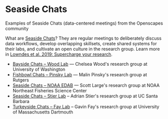 # Seaside Chats
Examples of Seaside Chats (data-centered meetings) from the Openscapes community

What are [Seaside Chats](https://www.openscapes.org/blog/2019/03/10/seaside-chats/)? They are regular meetings to deliberately discuss data workflows, develop overlapping skillsets, create shared systems for their labs, and cultivate an open culture in the research group. Learn more in [Lowndes et al. 2019: Supercharge your research](https://www.nature.com/articles/d41586-019-03335-4).


- [Bayside Chats – Wood Lab](https://docs.google.com/document/u/1/d/e/2PACX-1vQEN-hqEIvnddWNdpYdATzZIUgAFFzKzPCLm5ijjSQeViD6E4ExAbHXYyhQSF58SyJQrWR40i6P_h2u/pub) — Chelsea Wood's research group at University of Washington
- [Fishbowl Chats – Pinsky Lab](https://globalchange.sites.ucsc.edu/2019/02/08/fishbowl-chat-1/) — Malin Pinsky's research group at Rutgers
- [Seaside Chats – NOAA EDAB](https://github.com/NOAA-EDAB/seaside/projects/2) — Scott Large's research group at NOAA Northeast Fisheries Science Center
- [Seaside Chats – Stier Lab](https://github.com/stier-lab/Seaside-chats/projects/1) – Adrian Stier's research group at UC Santa Barbara
- [Turkeyside Chats – Fay Lab](https://twitter.com/gavin_fay/status/1329083089729978372) – Gavin Fay's research group at University of Massachusetts Dartmouth
